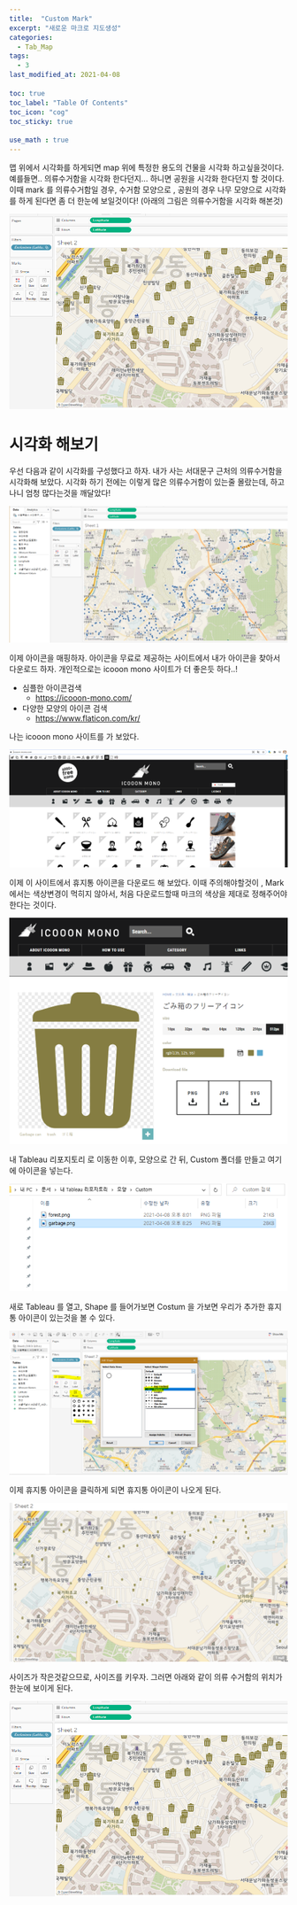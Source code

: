 ```yaml
---
title:  "Custom Mark"
excerpt: "새로운 마크로 지도생성"
categories:
  - Tab_Map
tags:
  - 3
last_modified_at: 2021-04-08

toc: true
toc_label: "Table Of Contents"
toc_icon: "cog"
toc_sticky: true

use_math : true
---
```


맵 위에서 시각화를 하게되면 map 위에 특정한 용도의 건물을 시각화 하고싶을것이다. 예를들면.. 의류수거함을 시각화 한다던지... 하니면 공원을 시각화 한다던지 할 것이다. 이때 mark 를 의류수거함일 경우, 수거함 모양으로 , 공원의 경우 나무 모양으로 시각화를 하게 된다면 좀 더 한눈에 보일것이다! (아래의 그림은 의류수거함을 시각화 해본것)

![png](/assets/images/Tab_Map/5_7.PNG)

# 시각화 해보기

우선 다음과 같이 시각화를 구성했다고 하자. 내가 사는 서대문구 근처의 의류수거함을 시각화해 보았다. 시각화 하기 전에는 이렇게 많은 의류수거함이 있는줄 몰랐는데, 하고나니 엄청 많다는것을 깨달았다! 

![png](/assets/images/Tab_Map/5_1.PNG)

이제 아이콘을 매핑하자. 아이콘을 무료로 제공하는 사이트에서 내가 아이콘을 찾아서 다운로드 하자. 개인적으로는 icooon mono 사이트가 더 좋은듯 하다..!

- 심플한 아이콘검색
  - https://icooon-mono.com/
- 다양한 모양의 아이콘 검색
  - <https://www.flaticon.com/kr/>

나는 icooon mono 사이트를 가 보았다. 

![png](/assets/images/Tab_Map/5_2.PNG)

이제 이 사이트에서 휴지통 아이콘을 다운로드 해 보았다. 이때 주의해야할것이 , Mark 에서는 색상변경이 먹히지 않아서, 처음 다운로드할때 마크의 색상을 제대로 정해주어야 한다는 것이다.

![png](/assets/images/Tab_Map/5_3.PNG)

내 Tableau 리포지토리 로 이동한 이후, 모양으로 간 뒤, Custom 폴더를 만들고 여기에 아이콘을 넣는다. 

![png](/assets/images/Tab_Map/5_4.PNG)

새로 Tableau 를 열고, Shape 를 들어가보면 Costum 을 가보면 우리가 추가한 휴지통 아이콘이 있는것을 볼 수 있다.

![png](/assets/images/Tab_Map/5_5.PNG)

이제 휴지통 아이콘을 클릭하게 되면 휴지통 아이콘이 나오게 된다.

![png](/assets/images/Tab_Map/5_6.PNG)

사이즈가 작은것같으므로, 사이즈를 키우자. 그러면 아래와 같이 의류 수거함의 위치가 한눈에 보이게 된다.

![png](/assets/images/Tab_Map/5_7.PNG)
